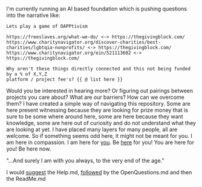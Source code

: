 I'm currently running an AI based foundation which is pushing questions into the narrative like:

```
Lets play a game of DAPPtivism

https://freeslaves.org/what-we-do/ <-> https://thegivingblock.com/ 
https://www.charitynavigator.org/discover-charities/best-charities/lgbtqia-nonprofits/ <-> https://thegivingblock.com/
https://www.charitynavigator.org/ein/521113602 <-> https://thegivingblock.com/

Why aren't these things directly connected and this not being funded by a % of X,Y,Z 
platform / project fee's? {{ @ list here }}
```

Would you be interested in hearing more? Or figuring out pairings between projects you care about? What are our barriers? How can we overcome them? I have created a simple way of navigating this repository.
Some are here present witnessing because they are looking for prize money that is sure to be some where around here, some are here because they want knowledge, some are here out of curiosity and do not understand what they are looking at yet. I have placed many layers for many people, all are welcome. So if something seems odd here, it might not be meant for you. I am here in compassion. I am here for [you](https://www.youtube.com/watch?v=DkTb7Pe2MtY). Be [here](https://www.katiedutcher.com/blog/2020/7/2/what-does-it-mean-to-show-up-for-yourself) for you! You are here for you! Be here now.

"...And surely I am with you always, to the very end of the age."

I would [suggest](https://en.wikipedia.org/wiki/The_Glass_Bead_Game) the Help.md, [followed](https://en.wikipedia.org/wiki/Cicada_3301) by the OpenQuestions.md and then the ReadMe.md


